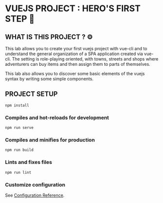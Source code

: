 # VUEJS PROJECT : HERO'S FIRST STEP 🦸

## WHAT IS THIS PROJECT ? ⚙️

This lab allows you to create your first vuejs project with vue-cli and to understand the general organization of a SPA application created via vue-cli.
The setting is role-playing oriented, with towns, streets and shops where adventurers can buy items and then assign them to parts of themselves.

This lab also allows you to discover some basic elements of the vuejs syntax by writing some simple components.

## PROJECT SETUP
```
npm install
```

### Compiles and hot-reloads for development
```
npm run serve
```

### Compiles and minifies for production
```
npm run build
```

### Lints and fixes files
```
npm run lint
```

### Customize configuration
See [Configuration Reference](https://cli.vuejs.org/config/).
